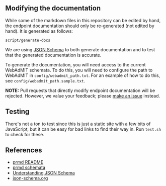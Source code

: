 ## Modifying the documentation

While some of the markdown files in this repository can be edited by hand, the endpoint documentation should only be re-generated (not edited by hand).  It is generated as follows:

    script/generate-docs

We are using [JSON Schema](http://json-schema.org/) to both generate documentation and to test that the generated documentation is accurate.

To generate the documentation, you will need access to the current WebAdMIT schemata.  To do this, you will need to configure the path to WebAdMIT in `config/webadmit_path.txt`.  For an example of how to do this, see `config/webadmit_path.sample.txt`.

**NOTE:** Pull requests that directly modify endpoint documentation will be rejected.  However, we value your feedback; please [make an issue][new_issue] instead.

  [new_issue]: https://github.com/Liaison-Intl/Liaison-Intl.github.io/issues/new

## Testing

There's not a ton to test since this is just a static site with a few bits of JavaScript, but it can be easy for bad links to find their way in.  Run `test.sh` to check for these.

## References

  * [prmd README](https://github.com/interagent/prmd#prmd-)
  * [prmd schemata](https://github.com/interagent/prmd/blob/master/docs/schemata.md)
  * [Understanding JSON Schema](http://spacetelescope.github.io/understanding-json-schema/)
  * [json-schema.org](http://json-schema.org/)
